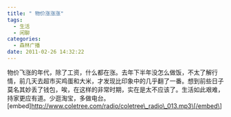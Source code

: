 ```yaml
---
title: " 物价涨涨涨"
tags:
  - 生活
  - 闲聊
categories:
  - 森林广播
date: 2011-02-26 14:32:22
---
```


物价飞涨的年代，除了工资，什么都在涨。去年下半年没怎么做饭，不太了解行情，前几天去超市买鸡蛋和大米，才发现比印象中的几乎翻了一番。想到前些日子莫名其妙丢了钱包，唉，在这样的非常时期，实在是太不应该了。生活如此艰难，持家更应有道。少逛淘宝，多做电台。   \[embed\]http://www.coletree.com/radio/coletree\_radio\_013.mp3\[/embed\]